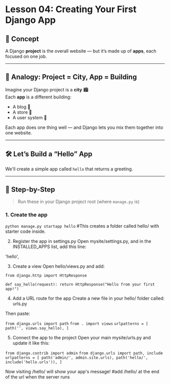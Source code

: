 # Lesson 04: Creating Your First Django App

## 🚀 Concept

A Django **project** is the overall website — but it’s made up of **apps**, each focused on one job.

---

## 🧱 Analogy: Project = City, App = Building

Imagine your Django project is a **city** 🏙️  
Each **app** is a different building:
- A blog 📝
- A store 🛒
- A user system 👤

Each app does one thing well — and Django lets you mix them together into one website.

---

## 🛠️ Let’s Build a “Hello” App

We'll create a simple app called `hello` that returns a greeting.

---

## 📄 Step-by-Step

> Run these in your Django project root (where `manage.py` is)

### 1. Create the app


`python manage.py startapp hello`   #This creates a folder called hello/ with starter code inside.

2. Register the app in settings.py
Open mysite/settings.py, and in the INSTALLED_APPS list, add this line:

'hello',

3. Create a view
Open hello/views.py and add:

`from django.http import HttpResponse`


  `def say_hello(request):
    return HttpResponse("Hello from your first app!")`

4. Add a URL route for the app
Create a new file in your hello/ folder called:
urls.py

Then paste:

`from django.urls import path`
`from . import views`
 `urlpatterns = [
    path('', views.say_hello),
]`

5. Connect the app to the project
Open your main mysite/urls.py and update it like this:

`from django.contrib import admin`
`from django.urls import path, include`
 `urlpatterns = [
    path('admin/', admin.site.urls),
    path('hello/', include('hello.urls')),
]`

Now visiting /hello/ will show your app's message!  #add /hello/ at the end of the url when the server runs






